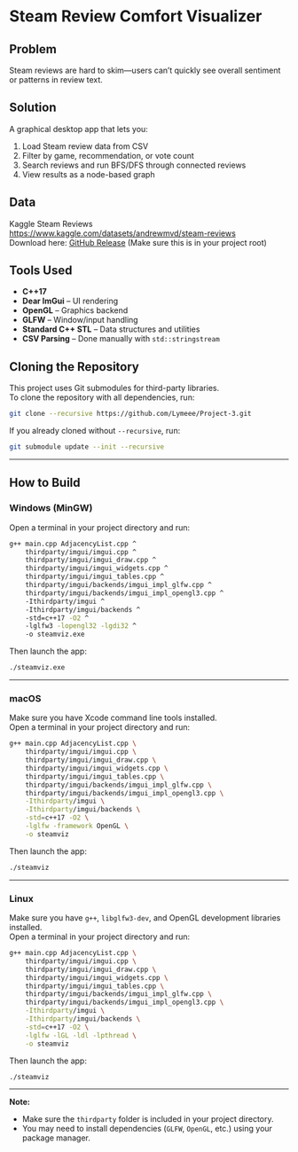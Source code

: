 # Steam Review Comfort Visualizer

## Problem  
Steam reviews are hard to skim—users can’t quickly see overall sentiment or patterns in review text.

## Solution  
A graphical desktop app that lets you:

1. Load Steam review data from CSV  
2. Filter by game, recommendation, or vote count  
3. Search reviews and run BFS/DFS through connected reviews  
4. View results as a node-based graph

## Data  
Kaggle Steam Reviews  
https://www.kaggle.com/datasets/andrewmvd/steam-reviews  
Download here: [GitHub Release](https://github.com/Lymeee/Project-3/releases/tag/release) (Make sure this is in your project root)  

## Tools Used  
- **C++17**  
- **Dear ImGui** – UI rendering  
- **OpenGL** – Graphics backend  
- **GLFW** – Window/input handling  
- **Standard C++ STL** – Data structures and utilities  
- **CSV Parsing** – Done manually with `std::stringstream`

## Cloning the Repository

This project uses Git submodules for third-party libraries.  
To clone the repository with all dependencies, run:

```bash
git clone --recursive https://github.com/Lymeee/Project-3.git
```

If you already cloned without `--recursive`, run:

```bash
git submodule update --init --recursive
```

---

## How to Build

### Windows (MinGW)

Open a terminal in your project directory and run:

```bash
g++ main.cpp AdjacencyList.cpp ^
    thirdparty/imgui/imgui.cpp ^
    thirdparty/imgui/imgui_draw.cpp ^
    thirdparty/imgui/imgui_widgets.cpp ^
    thirdparty/imgui/imgui_tables.cpp ^
    thirdparty/imgui/backends/imgui_impl_glfw.cpp ^
    thirdparty/imgui/backends/imgui_impl_opengl3.cpp ^
    -Ithirdparty/imgui ^
    -Ithirdparty/imgui/backends ^
    -std=c++17 -O2 ^
    -lglfw3 -lopengl32 -lgdi32 ^
    -o steamviz.exe
```

Then launch the app:

```bash
./steamviz.exe
```

---

### macOS

Make sure you have Xcode command line tools installed.  
Open a terminal in your project directory and run:

```bash
g++ main.cpp AdjacencyList.cpp \
    thirdparty/imgui/imgui.cpp \
    thirdparty/imgui/imgui_draw.cpp \
    thirdparty/imgui/imgui_widgets.cpp \
    thirdparty/imgui/imgui_tables.cpp \
    thirdparty/imgui/backends/imgui_impl_glfw.cpp \
    thirdparty/imgui/backends/imgui_impl_opengl3.cpp \
    -Ithirdparty/imgui \
    -Ithirdparty/imgui/backends \
    -std=c++17 -O2 \
    -lglfw -framework OpenGL \
    -o steamviz
```

Then launch the app:

```bash
./steamviz
```

---

### Linux

Make sure you have `g++`, `libglfw3-dev`, and OpenGL development libraries installed.  
Open a terminal in your project directory and run:

```bash
g++ main.cpp AdjacencyList.cpp \
    thirdparty/imgui/imgui.cpp \
    thirdparty/imgui/imgui_draw.cpp \
    thirdparty/imgui/imgui_widgets.cpp \
    thirdparty/imgui/imgui_tables.cpp \
    thirdparty/imgui/backends/imgui_impl_glfw.cpp \
    thirdparty/imgui/backends/imgui_impl_opengl3.cpp \
    -Ithirdparty/imgui \
    -Ithirdparty/imgui/backends \
    -std=c++17 -O2 \
    -lglfw -lGL -ldl -lpthread \
    -o steamviz
```

Then launch the app:

```bash
./steamviz
```

---

**Note:**  
- Make sure the `thirdparty` folder is included in your project directory.
- You may need to install dependencies (`GLFW`, `OpenGL`, etc.) using your package manager.
